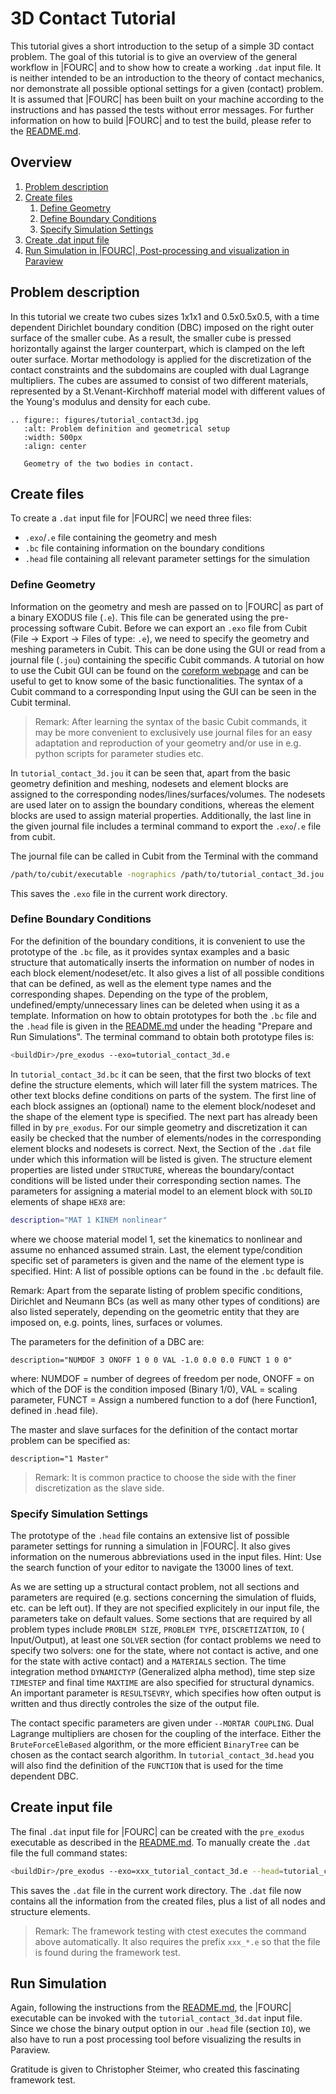# 3D Contact Tutorial

This tutorial gives a short introduction to the setup of a simple 3D contact problem.
The goal of this tutorial is to give an overview of the general workflow in |FOURC| and to show how to create a
working `.dat` input file.
It is neither intended to be an introduction to the theory of contact mechanics, nor demonstrate all possible optional
settings for a given (contact) problem.
It is assumed that |FOURC| has been built on your machine according to the instructions and has passed the tests without
error messages.
For further information on how to build |FOURC| and to test the build, please refer to
the [README.md](https://gitlab.lrz.de/baci/baci/blob/main/README.md).

## Overview

1. [Problem description](#problem-description)
1. [Create files](#create-files)
    1. [Define Geometry](#define-geometry)
    1. [Define Boundary Conditions](#define-boundary-conditions)
    1. [Specify Simulation Settings](#specify-simulation-settings)
1. [Create .dat input file](#create-input-file)
1. [Run Simulation in |FOURC|, Post-processing and visualization in Paraview](#run-simulation)

## Problem description

In this tutorial we create two cubes sizes 1x1x1 and 0.5x0.5x0.5,
with a time dependent Dirichlet boundary condition (DBC) imposed on the right outer surface of the smaller cube.
As a result, the smaller cube is pressed horizontally against the larger counterpart, which is clamped on the left outer
surface.
Mortar methodology is applied for the discretization of the contact constraints and the subdomains are coupled with dual
Lagrange multipliers.
The cubes are assumed to consist of two different materials,
represented by a St.Venant-Kirchhoff material model with different values of the Young's modulus and density for each
cube.

```{eval-rst}
.. figure:: figures/tutorial_contact3d.jpg
   :alt: Problem definition and geometrical setup
   :width: 500px
   :align: center

   Geometry of the two bodies in contact.
```

## Create files

To create a `.dat` input file for |FOURC| we need three files:

- `.exo`/`.e` file containing the geometry and mesh
- `.bc` file containing information on the boundary conditions
- `.head` file containing all relevant parameter settings for the simulation

### Define Geometry

Information on the geometry and mesh are passed on to |FOURC| as part of a binary EXODUS file (`.e`).
This file can be generated using the pre-processing software Cubit.
Before we can export an `.exo` file from Cubit (File -> Export -> Files of type: `.e`), we need to specify the geometry
and meshing parameters in Cubit.
This can be done using the GUI or read from a journal file (`.jou`) containing the specific Cubit commands.
A tutorial on how to use the Cubit GUI can be found on
the [coreform webpage](https://coreform.com/products/coreform-cubit/tutorials/) and can be useful to get to know some of
the basic functionalities.
The syntax of a Cubit command to a corresponding Input using the GUI can be seen in the Cubit terminal.

> Remark: After learning the syntax of the basic Cubit commands,
> it may be more convenient to exclusively use journal files for an easy adaptation and reproduction of your geometry
> and/or use in e.g. python scripts for parameter studies etc.

In `tutorial_contact_3d.jou` it can be seen that, apart from the basic geometry definition and meshing,
nodesets and element blocks are assigned to the corresponding nodes/lines/surfaces/volumes.
The nodesets are used later on to assign the boundary conditions, whereas the element blocks are used to assign material
properties.
Additionally, the last line in the given journal file includes a terminal command to export the `.exo`/`.e` file from
cubit.

The journal file can be called in Cubit from the Terminal with the command

```bash
/path/to/cubit/executable -nographics /path/to/tutorial_contact_3d.jou
```

This saves the `.exo` file in the current work directory.

### Define Boundary Conditions

For the definition of the boundary conditions, it is convenient to use the prototype of the `.bc` file,
as it provides syntax examples and a basic structure that automatically inserts the information on number of nodes in
each block element/nodeset/etc.
It also gives a list of all possible conditions that can be defined, as well as the element type names and the
corresponding shapes.
Depending on the type of the problem, undefined/empty/unnecessary lines can be deleted when using it as a template.
Information on how to obtain prototypes for both the `.bc` file and the `.head` file is given in
the [README.md](https://gitlab.lrz.de/baci/baci/blob/main/README.md) under the heading "Prepare and Run Simulations".
The terminal command to obtain both prototype files is:

```bash
<buildDir>/pre_exodus --exo=tutorial_contact_3d.e
```

In `tutorial_contact_3d.bc` it can be seen, that the first two blocks of text define the structure elements, which will
later fill the system matrices.
The other text blocks define conditions on parts of the system.
The first line of each block assignes an (optional) name to the element block/nodeset and the shape of the element type
is specified.
The next part has already been filled in by `pre_exodus`.
For our simple geometry and discretization it can easily be checked that the number of elements/nodes in the
corresponding element blocks and nodesets is correct.
Next, the Section of the `.dat` file under which this information will be listed is given.
The structure element properties are listed under `STRUCTURE`, whereas the boundary/contact conditions will be listed
under their corresponding section names.
The parameters for assigning a material model to an element block with `SOLID` elements of shape `HEX8` are:

```bash
description="MAT 1 KINEM nonlinear"
```

where we choose material model 1, set the kinematics to nonlinear and assume no enhanced assumed strain.
Last, the element type/condition specific set of parameters is given and the name of the element type is specified.
Hint: A list of possible options can be found in the `.bc` default file.

Remark: Apart from the separate listing of problem specific conditions, Dirichlet and Neumann BCs (as well as many other
types of conditions) are also listed seperately,
depending on the geometric entity that they are imposed on, e.g. points, lines, surfaces or volumes.

The parameters for the definition of a DBC are:

```description="NUMDOF 3 ONOFF 1 0 0 VAL -1.0 0.0 0.0 FUNCT 1 0 0"```

where: NUMDOF = number of degrees of freedom per node, ONOFF = on which of the DOF is the condition imposed (Binary
1/0),
VAL = scaling parameter, FUNCT = Assign a numbered function to a dof (here Function1, defined in .head file).

The master and slave surfaces for the definition of the contact mortar problem can be specified as:

```description="1 Master"```

> Remark: It is common practice to choose the side with the finer discretization as the slave side.

### Specify Simulation Settings

The prototype of the `.head` file contains an extensive list of possible parameter settings for running a simulation in
|FOURC|.
It also gives information on the numerous abbreviations used in the input files.
Hint: Use the search function of your editor to navigate the 13000 lines of text.

As we are setting up a structural contact problem, not all sections and parameters are required (e.g. sections
concerning the simulation of fluids, etc. can be left out).
If they are not specified explicitely in our input file, the parameters take on default values.
Some sections that are required by all problem types include `PROBLEM SIZE`, `PROBLEM TYPE`, `DISCRETIZATION`, `IO` (
Input/Output),
at least one `SOLVER` section (for contact problems we need to specify two solvers:
one for the state, where not contact is active, and one for the state with active contact) and a `MATERIALS` section.
The time integration method `DYNAMICTYP` (Generalized alpha method), time step size `TIMESTEP` and final time `MAXTIME`
are also specified for structural dynamics.
An important parameter is `RESULTSEVRY`, which specifies how often output is written and thus directly controles the
size of the output file.

The contact specific parameters are given under `--MORTAR COUPLING`. Dual Lagrange multipliers are chosen for the
coupling of the interface.
Either the `BruteForceEleBased` algorithm, or the more efficient `BinaryTree` can be chosen as the contact search
algorithm.
In `tutorial_contact_3d.head` you will also find the definition of the `FUNCTION` that is used for the time dependent
DBC.

## Create input file

The final `.dat` input file for |FOURC| can be created with the `pre_exodus` executable
as described in the [README.md](https://gitlab.lrz.de/baci/baci/blob/main/README.md).
To manually create the `.dat` file the full command states:

```bash
<buildDir>/pre_exodus --exo=xxx_tutorial_contact_3d.e --head=tutorial_contact_3d.head --bc=tutorial_contact_3d.bc --dat=tutorial_contact_3d.dat
```

This saves the `.dat` file in the current work directory. The `.dat` file now contains all the information from the
created files,
plus a list of all nodes and structure elements.

> Remark: The framework testing with ctest executes the command above automatically.
> It also requires the prefix `xxx_*.e` so that the file is found during the framework test.

## Run Simulation

Again, following the instructions from the [README.md](https://gitlab.lrz.de/baci/baci/blob/main/README.md), the
|FOURC|
executable can be invoked with the `tutorial_contact_3d.dat` input file.
Since we chose the binary output option in our `.head` file (section `IO`),
we also have to run a post processing tool before visualizing the results in Paraview.

Gratitude is given to Christopher Steimer, who created this fascinating framework test.
